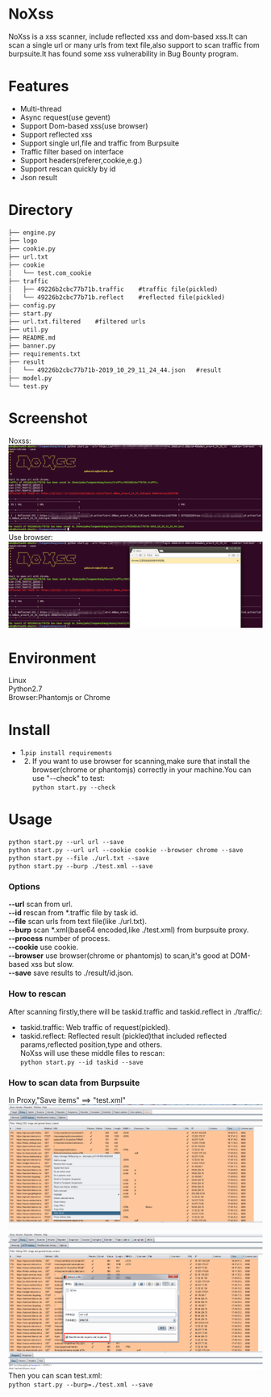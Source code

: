 # NoXss
NoXss is a xss scanner, include reflected xss and dom-based xss.It can scan a single url or many urls from text file,also support to scan traffic from burpsuite.It has found some xss vulnerability in Bug Bounty program.
# Features
+ Multi-thread
+ Async request(use gevent)
+ Support Dom-based xss(use browser)
+ Support reflected xss
+ Support single url,file and traffic from Burpsuite
+ Traffic filter based on interface
+ Support headers(referer,cookie,e.g.)
+ Support rescan quickly by id
+ Json result
# Directory
```
├── engine.py
├── logo
├── cookie.py
├── url.txt
├── cookie
│   └── test.com_cookie
├── traffic
│   ├── 49226b2cbc77b71b.traffic    #traffic file(pickled)
│   └── 49226b2cbc77b71b.reflect    #reflected file(pickled)
├── config.py
├── start.py
├── url.txt.filtered    #filtered urls
├── util.py
├── README.md
├── banner.py
├── requirements.txt
├── result
│   └── 49226b2cbc77b71b-2019_10_29_11_24_44.json   #result
├── model.py
└── test.py
```
# Screenshot
Noxss:  
![s1](https://github.com/lwzSoviet/download/blob/master/images/s1.png)  
Use browser:   
![s2](https://github.com/lwzSoviet/download/blob/master/images/s2.png)
# Environment
Linux  
Python2.7  
Browser:Phantomjs or Chrome
# Install
+ 1.`pip install requirements`
+ 2. If you want to use browser for scanning,make sure that install the browser(chrome or phantomjs) correctly in your machine.You can use "--check" to test:  
`python start.py --check`  
# Usage
```
python start.py --url url --save
python start.py --url url --cookie cookie --browser chrome --save  
python start.py --file ./url.txt --save  
python start.py --burp ./test.xml --save
```
### Options    
**--url**        scan from url.  
**--id**        rescan from *.traffic file by task id.  
**--file**        scan urls from text file(like ./url.txt).  
**--burp**        scan *.xml(base64 encoded,like ./test.xml) from burpsuite proxy.  
**--process**        number of process.  
**--cookie**        use cookie.  
**--browser**        use browser(chrome or phantomjs) to scan,it's good at DOM-based xss but slow.  
**--save**        save results to ./result/id.json.
### How to rescan
After scanning firstly,there will be taskid.traffic and taskid.reflect in ./traffic/:  
+ taskid.traffic: Web traffic of request(pickled).
+ taskid.reflect: Reflected result (pickled)that included reflected params,reflected position,type and others.  
NoXss will use these middle files to rescan:  
`python start.py --id taskid --save`
### How to scan data from Burpsuite
In Proxy,"Save items" ==> "test.xml"  
![s3](https://github.com/lwzSoviet/download/blob/master/images/s3.png)  
![s4](https://github.com/lwzSoviet/download/blob/master/images/s4.png)  
Then you can scan test.xml:  
`python start.py --burp=./test.xml --save`